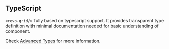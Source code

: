 ## TypeScript

`<revo-grid/>` fully based on typescript support. 
It provides transparent type definition with minimal documentation needed for basic understanding of component.



Check [Advanced Types](../types/README) for more information.

